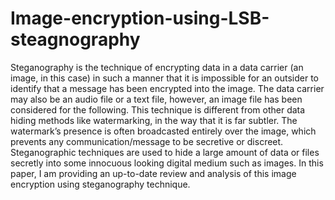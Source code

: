 # Image-encryption-using-LSB-steagnography
Steganography is the technique of encrypting data in a data carrier (an image, in this case) in such a manner that it is impossible for an outsider to identify that a message has been encrypted into the image. The data carrier may also be an audio file or a text file, however, an image file has been considered for the following. This technique is different from other data hiding methods like watermarking, in the way that it is far subtler. The watermark’s presence is often broadcasted entirely over the image, which prevents any communication/message to be secretive or discreet. Steganographic techniques are used to hide a large amount of data or files secretly into some innocuous looking digital medium such as images.  In this paper, I am providing an up-to-date review and analysis of this image encryption using steganography technique.
